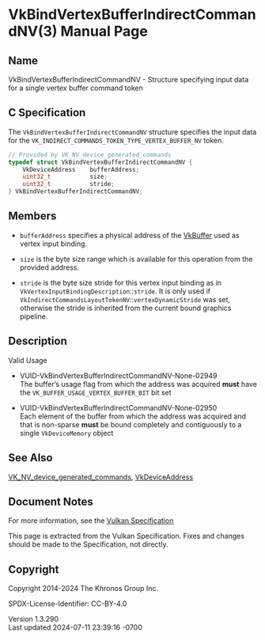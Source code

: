 # VkBindVertexBufferIndirectCommandNV(3) Manual Page

## Name

VkBindVertexBufferIndirectCommandNV - Structure specifying input data
for a single vertex buffer command token



## <a href="#_c_specification" class="anchor"></a>C Specification

The `VkBindVertexBufferIndirectCommandNV` structure specifies the input
data for the `VK_INDIRECT_COMMANDS_TOKEN_TYPE_VERTEX_BUFFER_NV` token.

``` c
// Provided by VK_NV_device_generated_commands
typedef struct VkBindVertexBufferIndirectCommandNV {
    VkDeviceAddress    bufferAddress;
    uint32_t           size;
    uint32_t           stride;
} VkBindVertexBufferIndirectCommandNV;
```

## <a href="#_members" class="anchor"></a>Members

- `bufferAddress` specifies a physical address of the
  [VkBuffer](https://registry.khronos.org/vulkan/specs/1.3-extensions/man/html/VkBuffer.html) used as vertex input binding.

- `size` is the byte size range which is available for this operation
  from the provided address.

- `stride` is the byte size stride for this vertex input binding as in
  `VkVertexInputBindingDescription`::`stride`. It is only used if
  `VkIndirectCommandsLayoutTokenNV`::`vertexDynamicStride` was set,
  otherwise the stride is inherited from the current bound graphics
  pipeline.

## <a href="#_description" class="anchor"></a>Description

Valid Usage

- <a href="#VUID-VkBindVertexBufferIndirectCommandNV-None-02949"
  id="VUID-VkBindVertexBufferIndirectCommandNV-None-02949"></a>
  VUID-VkBindVertexBufferIndirectCommandNV-None-02949  
  The buffer’s usage flag from which the address was acquired **must**
  have the `VK_BUFFER_USAGE_VERTEX_BUFFER_BIT` bit set

- <a href="#VUID-VkBindVertexBufferIndirectCommandNV-None-02950"
  id="VUID-VkBindVertexBufferIndirectCommandNV-None-02950"></a>
  VUID-VkBindVertexBufferIndirectCommandNV-None-02950  
  Each element of the buffer from which the address was acquired and
  that is non-sparse **must** be bound completely and contiguously to a
  single `VkDeviceMemory` object

## <a href="#_see_also" class="anchor"></a>See Also

[VK_NV_device_generated_commands](https://registry.khronos.org/vulkan/specs/1.3-extensions/man/html/VK_NV_device_generated_commands.html),
[VkDeviceAddress](https://registry.khronos.org/vulkan/specs/1.3-extensions/man/html/VkDeviceAddress.html)

## <a href="#_document_notes" class="anchor"></a>Document Notes

For more information, see the <a
href="https://registry.khronos.org/vulkan/specs/1.3-extensions/html/vkspec.html#VkBindVertexBufferIndirectCommandNV"
target="_blank" rel="noopener">Vulkan Specification</a>

This page is extracted from the Vulkan Specification. Fixes and changes
should be made to the Specification, not directly.

## <a href="#_copyright" class="anchor"></a>Copyright

Copyright 2014-2024 The Khronos Group Inc.

SPDX-License-Identifier: CC-BY-4.0

Version 1.3.290  
Last updated 2024-07-11 23:39:16 -0700

